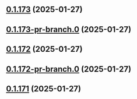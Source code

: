 ## [0.1.173](https://github.com/latha-414/AWS-CICD-web-app/compare/v0.1.173-pr-branch.0...v0.1.173) (2025-01-27)



## [0.1.173-pr-branch.0](https://github.com/latha-414/AWS-CICD-web-app/compare/v0.1.172...v0.1.173-pr-branch.0) (2025-01-27)



## [0.1.172](https://github.com/latha-414/AWS-CICD-web-app/compare/v0.1.172-pr-branch.0...v0.1.172) (2025-01-27)



## [0.1.172-pr-branch.0](https://github.com/latha-414/AWS-CICD-web-app/compare/v0.1.171...v0.1.172-pr-branch.0) (2025-01-27)



## [0.1.171](https://github.com/latha-414/AWS-CICD-web-app/compare/v0.1.171-pr-branch.0...v0.1.171) (2025-01-27)



